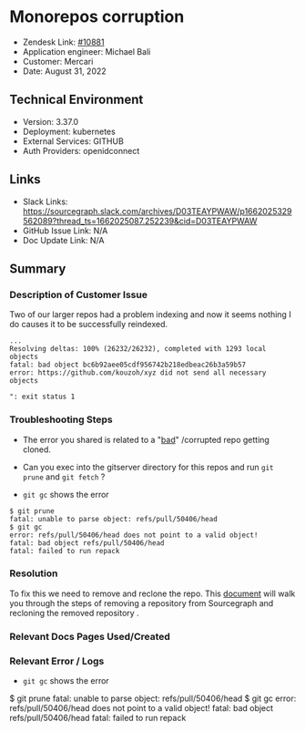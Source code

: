 
# Monorepos corruption <!-- Ticket Title  Hint: include keywords to make it searchable -->

- Zendesk Link: [#10881](https://sourcegraph.zendesk.com/agent/tickets/10881)
- Application engineer: Michael Bali
- Customer: Mercari <!-- Redact if this contains personally identifying information -->
- Date: August 31, 2022

<!-- Data populated from integration, speak to Ben Gordon or Michael Bali if not working -->
<!-- During Internal team trial, fill missing data manually (we are waiting for all data to sync) -->

## Technical Environment
- Version: 3.37.0​
- Deployment: kubernetes
- External Services: GITHUB
- Auth Providers: openidconnect


## Links
<!-- Data for application engineer manual entry -->
- Slack Links: https://sourcegraph.slack.com/archives/D03TEAYPWAW/p1662025329562089?thread_ts=1662025087.252239&cid=D03TEAYPWAW
- GitHub Issue Link: N/A
- Doc Update Link: N/A

## Summary
### Description of Customer Issue
Two of our larger repos had a problem indexing and now it seems nothing I do causes it to be successfully reindexed.

```
...
Resolving deltas: 100% (26232/26232), completed with 1293 local objects
fatal: bad object bc6b92aee05cdf956742b218edbeac26b3a59b57
error: https://github.com/kouzoh/xyz did not send all necessary objects

": exit status 1 
```
### Troubleshooting Steps

- The error you shared is related to a "[bad](https://docs.sourcegraph.com/admin/how-to/repo-not-updated#what-is-a-bad-repository)" /corrupted repo getting cloned.

- Can you exec into the gitserver directory for this repos and run `git prune` and `git fetch` ?

- `git gc` shows the error
```
$ git prune
fatal: unable to parse object: refs/pull/50406/head
$ git gc
error: refs/pull/50406/head does not point to a valid object!
fatal: bad object refs/pull/50406/head
fatal: failed to run repack
```


### Resolution

To fix this we need to remove and reclone the repo. This [document](https://docs.sourcegraph.com/admin/how-to/remove-repo#remove-corrupted-repository-data-from-sourcegraph) will walk you through the steps of removing a repository from Sourcegraph and recloning the removed repository .



### Relevant Docs Pages Used/Created

### Relevant Error / Logs
<!-- Please redact keys, tokens, and personal identifying information -->

- `git gc` shows the error


$ git prune
fatal: unable to parse object: refs/pull/50406/head
$ git gc
error: refs/pull/50406/head does not point to a valid object!
fatal: bad object refs/pull/50406/head
fatal: failed to run repack


<!-- Once complete, upload a copy to https://github.com/sourcegraph/support-tools-internal/tree/main/resolved-tickets as a .md file -->
<!-- Name the file 10881.md -->
